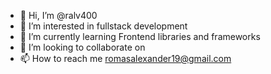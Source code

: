 - 👋 Hi, I’m @ralv400
- 👀 I’m interested in fullstack development
- 🌱 I’m currently learning Frontend libraries and frameworks
- 💞️ I’m looking to collaborate on
- 📫 How to reach me romasalexander19@gmail.com

